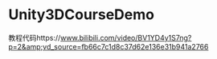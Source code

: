 # Unity3DCourseDemo
教程代码https://www.bilibili.com/video/BV1YD4y1S7ng?p=2&amp;vd_source=fb66c7c1d8c37d62e136e31b941a2766
